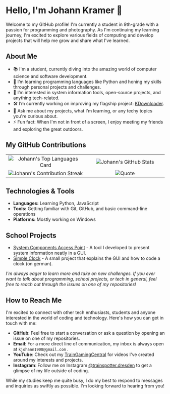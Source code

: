 # Hello, I'm Johann Kramer 👋

Welcome to my GitHub profile! I'm currently a student in 9th-grade with a passion for programming and photography. As I'm continuing my learning journey, I'm excited to explore various fields of computing and develop projects that will help me grow and share what I've learned.

## About Me

- 📚 I'm a student, currently diving into the amazing world of computer science and software development.
- 🌱 I’m learning programming languages like Python and honing my skills through personal projects and challenges.
- 👀 I’m interested in system information tools, open-source projects, and anything tech-related.
- 🛠️ I’m currently working on improving my flagship project: [KDownloader](https://github.com/Johann-FullHD/KDownloader).
- 💬 Ask me about my projects, what I'm learning, or any techy topics you're curious about.
- ⚡ Fun fact: When I'm not in front of a screen, I enjoy meeting my friends and exploring the great outdoors.

## My GitHub Contributions

<table align="center">
  <tr>
    <!-- Top Languages Card -->
    <td align="center" width="50%">
      <img src="https://github-readme-stats.vercel.app/api/top-langs/?username=Johann-FullHD&layout=compact&theme=radical" alt="Johann's Top Languages Card" />
    </td>
    <!-- GitHub Stats -->
    <td align="center" width="50%">
      <img src="https://github-readme-stats.vercel.app/api?username=Johann-FullHD&show_icons=true&bg_color=30,e96443,904e95&title_color=fff&text_color=fff" alt="Johann's GitHub Stats" />
    </td>
  </tr>
  <tr>
    <!-- Contribution Streak -->
    <td align="center" width="50%">
      <img src="https://github-readme-streak-stats.herokuapp.com/?user=Johann-FullHD&theme=dark" alt="Johann's Contribution Streak">
    </td>
    <!-- Quote -->
    <td align="center" width="50%">
        <img src="https://quotes-github-readme.vercel.app/api?type=horizontal&theme=radical" alt="Quote" />
    </td>
  </tr>
</table>

## Technologies & Tools

- **Languages:** Learning Python, JavaScript
- **Tools:** Getting familiar with Git, GitHub, and basic command-line operations
- **Platforms:** Mostly working on Windows

## School Projects

- [System Components Access Point](https://github.com/Johann-FullHD/System-Components-Access-Point) - A tool I developed to present system information neatly in a GUI.
- [Simple Clock](https://github.com/Johann-FullHD/Clock) - A small project that explains the GUI and how to code a clock (on german).

_I'm always eager to learn more and take on new challenges. If you ever want to talk about programming, school projects, or tech in general, feel free to reach out through the issues on one of my repositories!_

## How to Reach Me

I'm excited to connect with other tech enthusiasts, students and anyone interested in the world of coding and technology. Here's how you can get in touch with me:

- **GitHub**: Feel free to start a conversation or ask a question by opening an issue on one of my repositories.
- **Email**: For a more direct line of communication, my inbox is always open at `kjohann1908@gmail.com` .
- **YouTube**: Check out my [TrainGamingCentral](https://www.youtube.com/@trainspotter.dresden) for videos I've created around my interests and projects.
- **Instagram**: Follow me on Instagram [@trainspotter.dresden](https://www.instagram.com/trainspotter.dresden/) to get a glimpse of my life outside of coding.

While my studies keep me quite busy, I do my best to respond to messages and inquiries as swiftly as possible. I'm looking forward to hearing from you!
